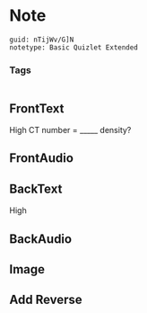 # Note
```
guid: nTijWv/G]N
notetype: Basic Quizlet Extended
```

### Tags
```
```

## FrontText
High CT number = _____ density?

## FrontAudio


## BackText
High

## BackAudio


## Image


## Add Reverse

